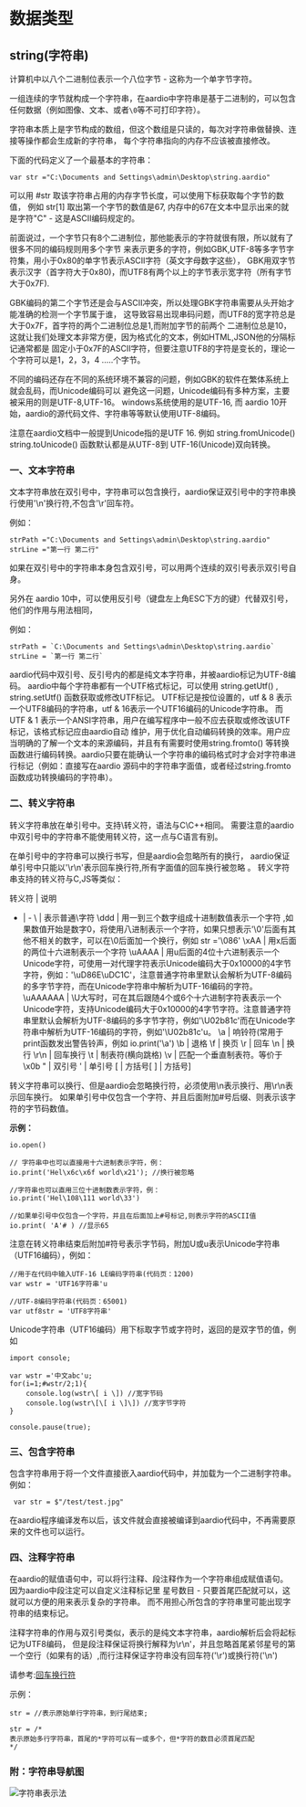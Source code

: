 # 数据类型

## string(字符串)

计算机中以八个二进制位表示一个八位字节 - 这称为一个单字节字符。

一组连续的字节就构成一个字符串，在aardio中字符串是基于二进制的，可以包含任何数据（例如图像、文本、或者`\0`等不可打印字符）。

字符串本质上是字节构成的数组，但这个数组是只读的，每次对字符串做替换、连接等操作都会生成新的字符串，
每个字符串指向的内存不应该被直接修改。

下面的代码定义了一个最基本的字符串：

``` aau
var str ="C:\Documents and Settings\admin\Desktop\string.aardio"
```


可以用 #str 取该字符串占用的内存字节长度，可以使用下标获取每个字节的数值，
例如 str\[1\] 取出第一个字节的数值是67, 内存中的67在文本中显示出来的就是字符"C" - 这是ASCII编码规定的。

前面说过，一个字节只有8个二进制位，那他能表示的字符就很有限，所以就有了很多不同的编码规则用多个字节
来表示更多的字符，例如GBK,UTF-8等多字节字符集，用小于0x80的单字节表示ASCII字符（英文字母数字这些），
GBK用双字节表示汉字（首字符大于0x80)，而UTF8有两个以上的字节表示宽字符（所有字节大于0x7F).

GBK编码的第二个字节还是会与ASCII冲突，所以处理GBK字符串需要从头开始才能准确的检测一个字节属于谁，
这导致容易出现串码问题，而UTF8的宽字符总是大于0x7F，首字符的两个二进制位总是1,而附加字节的前两个
二进制位总是10，这就让我们处理文本非常方便，因为格式化的文本，例如HTML,JSON他的分隔标记通常都是
固定小于0x7F的ASCII字符，但要注意UTF8的字符是变长的，理论一个字符可以是1，2，3，4 .....个字节。

不同的编码还存在不同的系统环境不兼容的问题，例如GBK的软件在繁体系统上就会乱码，而Unicode编码可以
避免这一问题，Unicode编码有多种方案，主要被采用的则是UTF-8,UTF-16。 windows系统使用的是UTF-16,
而 aardio 10开始，aardio的源代码文件、字符串等等默认使用UTF-8编码。

注意在aardio文档中一般提到Unicode指的是UTF 16.
例如 string.fromUnicode() string.toUnicode() 函数默认都是从UTF-8到 UTF-16(Unicode)双向转换。

### 一、文本字符串

文本字符串放在双引号中，字符串可以包含换行，aardio保证双引号中的字符串换行使用'\\n'换行符,不包含'\\r'回车符。

例如：

``` aau
strPath ="C:\Documents and Settings\admin\Desktop\string.aardio"
strLine ="第一行 第二行"
```

如果在双引号中的字符串本身包含双引号，可以用两个连续的双引号表示双引号自身。

另外在 aardio 10中，可以使用反引号（键盘左上角ESC下方的键）代替双引号，他们的作用与用法相同，


例如：

``` aau
strPath = `C:\Documents and Settings\admin\Desktop\string.aardio`
strLine = `第一行 第二行`
```

aardio代码中双引号、反引号内的都是纯文本字符串，并被aardio标记为UTF-8编码。
aardio中每个字符串都有一个UTF格式标记，可以使用 string.getUtf() , string.setUtf() 函数获取或修改UTF标记。
UTF标记是按位设置的，utf & 8 表示一个UTF8编码的字符串，utf & 16表示一个UTF16编码的Unicode字符串。
而UTF & 1 表示一个ANSI字符串，用户在编写程序中一般不应去获取或修改该UTF标记，该格式标记应由aardio自动
维护，用于优化自动编码转换的效率。用户应当明确的了解一个文本的来源编码，并且有有需要时使用string.fromto()
等转换函数进行编码转换。aardio只要在能确认一个字符串的编码格式时才会对字符串进行标记（例如：直接写在aardio
源码中的字符串字面值，或者经过string.fromto函数成功转换编码的字符串）。

### 二、转义字符串

转义字符串放在单引号中。支持\\转义符，语法与C\\C++相同。
需要注意的aardio中双引号中的字符串不能使用转义符，这一点与C语言有别。

在单引号中的字符串可以换行书写，但是aardio会忽略所有的换行，
aardio保证单引号中只能以'\\r\\n'表示回车换行符,所有字面值的回车换行被忽略 。
转义字符串支持的转义符与C,JS等类似：

转义符 | 说明
- | -
\\ | 表示普通\字符
\ddd | 用一到三个数字组成十进制数值表示一个字符 ,如果数值开始是数字0，将使用八进制表示一个字符，如果只想表示'\0'后面有其他不相关的数字，可以在\0后面加一个换行，例如 str ='\086'
\xAA | 用x后面的两位十六进制表示一个字符
\uAAAA | 用u后面的4位十六进制表示一个Unicode字符，可使用一对代理字符表示Unicode编码大于0x10000的4字节字符，例如：'\uD86E\uDC1C'，注意普通字符串里默认会解析为UTF-8编码的多字节字符，而在Unicode字符串中解析为UTF-16编码的字符。
\uAAAAAA | \U大写时，可在其后跟随4个或6个十六进制字符表表示一个Unicode字符，支持Unicode编码大于0x10000的4字节字符。注意普通字符串里默认会解析为UTF-8编码的多字节字符，例如'\U02b81c'而在Unicode字符串中解析为UTF-16编码的字符，例如'\U02b81c'u。
\a | 响铃符(常用于print函数发出警告铃声，例如 io.print('\a')
\b | 退格
\f | 换页
\r | 回车
\n | 换行
\r\n | 回车换行
\t | 制表符(横向跳格)
\v | 匹配一个垂直制表符。等价于 \x0b
\" | 双引号
\' | 单引号
\[ | 方括号[
\] | 方括号]

转义字符串可以换行、但是aardio会忽略换行符，必须使用\\n表示换行、用\\r\\n表示回车换行。
如果单引号中仅包含一个字符、并且后面附加#号后缀、则表示该字符的字节码数值。

**示例：**

``` aau
io.open()

// 字符串中也可以直接用十六进制表示字符，例：
io.print('Hel\x6c\x6f world\x21'); //换行被忽略

//字符串也可以直用三位十进制数表示字符，例：
io.print('Hel\108\111 world\33')

//如果单引号中仅包含一个字符，并且在后面加上#号标记,则表示字符的ASCII值
io.print( 'A'# ) //显示65
```

注意在转义符串结束后附加#符号表示字节码，附加U或u表示Unicode字符串（UTF16编码），例如：

``` aau
//用于在代码中输入UTF-16 LE编码字符串(代码页：1200)
var wstr = 'UTF16字符串'u

//UTF-8编码字符串(代码页：65001)
var utf8str = 'UTF8字符串'
```

Unicode字符串（UTF16编码）用下标取字节或字符时，返回的是双字节的值，例如

``` aau
import console; 

var wstr ='中文abc'u;
for(i=1;#wstr/2;1){
    console.log(wstr\[ i \]) //宽字节码
    console.log(wstr\[\[ i \]\]) //宽字节字符
}

console.pause(true);
```

### 三、包含字符串

包含字符串用于将一个文件直接嵌入aardio代码中，并加载为一个二进制字符串。 例如：

``` aau
 var str = $"/test/test.jpg"
```


在aardio程序编译发布以后，该文件就会直接被编译到aardio代码中，不再需要原来的文件也可以运行。

### 四、注释字符串

在aardio的赋值语句中，可以将行注释、段注释作为一个字符串组成赋值语句。
因为aardio中段注定可以自定义注释标记里 星号数目 - 只要首尾匹配就可以，这就可以方便的用来表示复杂的字符串。
而不用担心所包含的字符串里可能出现字符串的结束标记。

注释字符串的作用与双引号类似，表示的是纯文本字符串，aardio解析后会将起标记为UTF8编码，
但是段注释保证将换行解释为\\r\\n'，并且忽略首尾紧邻星号的第一个空行（如果有的话）,而行注释保证字符串没有回车符('\\r')或换行符('\\n')


请参考:[回车换行符](line.html)

示例：

``` aau
str = //表示原始单行字符串，到行尾结束;

str = /*
表示原始多行字符串，首尾的*字符可以有一或多个，但*字符的数目必须首尾匹配
*/

```
### 附：字符串导航图

![字符串表示法](../../../../_images/string.gif)
